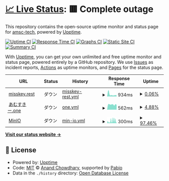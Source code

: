 # [📈 Live Status](https://status.amskey.f5.si): <!--live status--> **🟥 Complete outage**

This repository contains the open-source uptime monitor and status page for [amsc-tech](https://status.amskey.f5.si), powered by [Upptime](https://github.com/upptime/upptime).

[![Uptime CI](https://github.com/amsc-tech/amskey-status/workflows/Uptime%20CI/badge.svg)](https://github.com/amsc-tech/amskey-status/actions?query=workflow%3A%22Uptime+CI%22)
[![Response Time CI](https://github.com/amsc-tech/amskey-status/workflows/Response%20Time%20CI/badge.svg)](https://github.com/amsc-tech/amskey-status/actions?query=workflow%3A%22Response+Time+CI%22)
[![Graphs CI](https://github.com/amsc-tech/amskey-status/workflows/Graphs%20CI/badge.svg)](https://github.com/amsc-tech/amskey-status/actions?query=workflow%3A%22Graphs+CI%22)
[![Static Site CI](https://github.com/amsc-tech/amskey-status/workflows/Static%20Site%20CI/badge.svg)](https://github.com/amsc-tech/amskey-status/actions?query=workflow%3A%22Static+Site+CI%22)
[![Summary CI](https://github.com/amsc-tech/amskey-status/workflows/Summary%20CI/badge.svg)](https://github.com/amsc-tech/amskey-status/actions?query=workflow%3A%22Summary+CI%22)

With [Upptime](https://upptime.js.org), you can get your own unlimited and free uptime monitor and status page, powered entirely by a GitHub repository. We use [Issues](https://github.com/amsc-tech/amskey-status/issues) as incident reports, [Actions](https://github.com/amsc-tech/amskey-status/actions) as uptime monitors, and [Pages](https://status.amskey.f5.si) for the status page.

<!--start: status pages-->
<!-- This summary is generated by Upptime (https://github.com/upptime/upptime) -->
<!-- Do not edit this manually, your changes will be overwritten -->
<!-- prettier-ignore -->
| URL | Status | History | Response Time | Uptime |
| --- | ------ | ------- | ------------- | ------ |
| <img alt="" src="https://icons.duckduckgo.com/ip3/misskey.rest.ico" height="13"> [misskey.rest](https://misskey.rest) | ダウン | [misskey-rest.yml](https://github.com/amsc-tech/amskey-status/commits/HEAD/history/misskey-rest.yml) | <details><summary><img alt="Response time graph" src="./graphs/misskey-rest/response-time-week.png" height="20"> 934ms</summary><br><a href="https://status.amskey.one/history/misskey-rest"><img alt="Response time 918" src="https://img.shields.io/endpoint?url=https%3A%2F%2Fraw.githubusercontent.com%2Famsc-tech%2Famskey-status%2FHEAD%2Fapi%2Fmisskey-rest%2Fresponse-time.json"></a><br><a href="https://status.amskey.one/history/misskey-rest"><img alt="24-hour response time 632" src="https://img.shields.io/endpoint?url=https%3A%2F%2Fraw.githubusercontent.com%2Famsc-tech%2Famskey-status%2FHEAD%2Fapi%2Fmisskey-rest%2Fresponse-time-day.json"></a><br><a href="https://status.amskey.one/history/misskey-rest"><img alt="7-day response time 934" src="https://img.shields.io/endpoint?url=https%3A%2F%2Fraw.githubusercontent.com%2Famsc-tech%2Famskey-status%2FHEAD%2Fapi%2Fmisskey-rest%2Fresponse-time-week.json"></a><br><a href="https://status.amskey.one/history/misskey-rest"><img alt="30-day response time 950" src="https://img.shields.io/endpoint?url=https%3A%2F%2Fraw.githubusercontent.com%2Famsc-tech%2Famskey-status%2FHEAD%2Fapi%2Fmisskey-rest%2Fresponse-time-month.json"></a><br><a href="https://status.amskey.one/history/misskey-rest"><img alt="1-year response time 918" src="https://img.shields.io/endpoint?url=https%3A%2F%2Fraw.githubusercontent.com%2Famsc-tech%2Famskey-status%2FHEAD%2Fapi%2Fmisskey-rest%2Fresponse-time-year.json"></a></details> | <details><summary><a href="https://status.amskey.one/history/misskey-rest">0.06%</a></summary><a href="https://status.amskey.one/history/misskey-rest"><img alt="All-time uptime 61.41%" src="https://img.shields.io/endpoint?url=https%3A%2F%2Fraw.githubusercontent.com%2Famsc-tech%2Famskey-status%2FHEAD%2Fapi%2Fmisskey-rest%2Fuptime.json"></a><br><a href="https://status.amskey.one/history/misskey-rest"><img alt="24-hour uptime 0.45%" src="https://img.shields.io/endpoint?url=https%3A%2F%2Fraw.githubusercontent.com%2Famsc-tech%2Famskey-status%2FHEAD%2Fapi%2Fmisskey-rest%2Fuptime-day.json"></a><br><a href="https://status.amskey.one/history/misskey-rest"><img alt="7-day uptime 0.06%" src="https://img.shields.io/endpoint?url=https%3A%2F%2Fraw.githubusercontent.com%2Famsc-tech%2Famskey-status%2FHEAD%2Fapi%2Fmisskey-rest%2Fuptime-week.json"></a><br><a href="https://status.amskey.one/history/misskey-rest"><img alt="30-day uptime 54.45%" src="https://img.shields.io/endpoint?url=https%3A%2F%2Fraw.githubusercontent.com%2Famsc-tech%2Famskey-status%2FHEAD%2Fapi%2Fmisskey-rest%2Fuptime-month.json"></a><br><a href="https://status.amskey.one/history/misskey-rest"><img alt="1-year uptime 61.41%" src="https://img.shields.io/endpoint?url=https%3A%2F%2Fraw.githubusercontent.com%2Famsc-tech%2Famskey-status%2FHEAD%2Fapi%2Fmisskey-rest%2Fuptime-year.json"></a></details>
| <img alt="" src="https://icons.duckduckgo.com/ip3/amskey.one.ico" height="13"> [あむすきー.one](https://amskey.one) | ダウン | [one.yml](https://github.com/amsc-tech/amskey-status/commits/HEAD/history/one.yml) | <details><summary><img alt="Response time graph" src="./graphs/one/response-time-week.png" height="20"> 562ms</summary><br><a href="https://status.amskey.one/history/one"><img alt="Response time 745" src="https://img.shields.io/endpoint?url=https%3A%2F%2Fraw.githubusercontent.com%2Famsc-tech%2Famskey-status%2FHEAD%2Fapi%2Fone%2Fresponse-time.json"></a><br><a href="https://status.amskey.one/history/one"><img alt="24-hour response time 551" src="https://img.shields.io/endpoint?url=https%3A%2F%2Fraw.githubusercontent.com%2Famsc-tech%2Famskey-status%2FHEAD%2Fapi%2Fone%2Fresponse-time-day.json"></a><br><a href="https://status.amskey.one/history/one"><img alt="7-day response time 562" src="https://img.shields.io/endpoint?url=https%3A%2F%2Fraw.githubusercontent.com%2Famsc-tech%2Famskey-status%2FHEAD%2Fapi%2Fone%2Fresponse-time-week.json"></a><br><a href="https://status.amskey.one/history/one"><img alt="30-day response time 681" src="https://img.shields.io/endpoint?url=https%3A%2F%2Fraw.githubusercontent.com%2Famsc-tech%2Famskey-status%2FHEAD%2Fapi%2Fone%2Fresponse-time-month.json"></a><br><a href="https://status.amskey.one/history/one"><img alt="1-year response time 745" src="https://img.shields.io/endpoint?url=https%3A%2F%2Fraw.githubusercontent.com%2Famsc-tech%2Famskey-status%2FHEAD%2Fapi%2Fone%2Fresponse-time-year.json"></a></details> | <details><summary><a href="https://status.amskey.one/history/one">4.88%</a></summary><a href="https://status.amskey.one/history/one"><img alt="All-time uptime 66.91%" src="https://img.shields.io/endpoint?url=https%3A%2F%2Fraw.githubusercontent.com%2Famsc-tech%2Famskey-status%2FHEAD%2Fapi%2Fone%2Fuptime.json"></a><br><a href="https://status.amskey.one/history/one"><img alt="24-hour uptime 0.45%" src="https://img.shields.io/endpoint?url=https%3A%2F%2Fraw.githubusercontent.com%2Famsc-tech%2Famskey-status%2FHEAD%2Fapi%2Fone%2Fuptime-day.json"></a><br><a href="https://status.amskey.one/history/one"><img alt="7-day uptime 4.88%" src="https://img.shields.io/endpoint?url=https%3A%2F%2Fraw.githubusercontent.com%2Famsc-tech%2Famskey-status%2FHEAD%2Fapi%2Fone%2Fuptime-week.json"></a><br><a href="https://status.amskey.one/history/one"><img alt="30-day uptime 61.16%" src="https://img.shields.io/endpoint?url=https%3A%2F%2Fraw.githubusercontent.com%2Famsc-tech%2Famskey-status%2FHEAD%2Fapi%2Fone%2Fuptime-month.json"></a><br><a href="https://status.amskey.one/history/one"><img alt="1-year uptime 66.91%" src="https://img.shields.io/endpoint?url=https%3A%2F%2Fraw.githubusercontent.com%2Famsc-tech%2Famskey-status%2FHEAD%2Fapi%2Fone%2Fuptime-year.json"></a></details>
| <img alt="" src="https://icons.duckduckgo.com/ip3/s3.amskey.one.ico" height="13"> [MinIO](https://s3.amskey.one/amsc/misskey-rest/d688e3b7-cd01-42ea-86ee-7b05cdc5a110.webp) | ダウン | [min-io.yml](https://github.com/amsc-tech/amskey-status/commits/HEAD/history/min-io.yml) | <details><summary><img alt="Response time graph" src="./graphs/min-io/response-time-week.png" height="20"> 300ms</summary><br><a href="https://status.amskey.one/history/min-io"><img alt="Response time 219" src="https://img.shields.io/endpoint?url=https%3A%2F%2Fraw.githubusercontent.com%2Famsc-tech%2Famskey-status%2FHEAD%2Fapi%2Fmin-io%2Fresponse-time.json"></a><br><a href="https://status.amskey.one/history/min-io"><img alt="24-hour response time 326" src="https://img.shields.io/endpoint?url=https%3A%2F%2Fraw.githubusercontent.com%2Famsc-tech%2Famskey-status%2FHEAD%2Fapi%2Fmin-io%2Fresponse-time-day.json"></a><br><a href="https://status.amskey.one/history/min-io"><img alt="7-day response time 300" src="https://img.shields.io/endpoint?url=https%3A%2F%2Fraw.githubusercontent.com%2Famsc-tech%2Famskey-status%2FHEAD%2Fapi%2Fmin-io%2Fresponse-time-week.json"></a><br><a href="https://status.amskey.one/history/min-io"><img alt="30-day response time 222" src="https://img.shields.io/endpoint?url=https%3A%2F%2Fraw.githubusercontent.com%2Famsc-tech%2Famskey-status%2FHEAD%2Fapi%2Fmin-io%2Fresponse-time-month.json"></a><br><a href="https://status.amskey.one/history/min-io"><img alt="1-year response time 219" src="https://img.shields.io/endpoint?url=https%3A%2F%2Fraw.githubusercontent.com%2Famsc-tech%2Famskey-status%2FHEAD%2Fapi%2Fmin-io%2Fresponse-time-year.json"></a></details> | <details><summary><a href="https://status.amskey.one/history/min-io">97.46%</a></summary><a href="https://status.amskey.one/history/min-io"><img alt="All-time uptime 99.27%" src="https://img.shields.io/endpoint?url=https%3A%2F%2Fraw.githubusercontent.com%2Famsc-tech%2Famskey-status%2FHEAD%2Fapi%2Fmin-io%2Fuptime.json"></a><br><a href="https://status.amskey.one/history/min-io"><img alt="24-hour uptime 84.52%" src="https://img.shields.io/endpoint?url=https%3A%2F%2Fraw.githubusercontent.com%2Famsc-tech%2Famskey-status%2FHEAD%2Fapi%2Fmin-io%2Fuptime-day.json"></a><br><a href="https://status.amskey.one/history/min-io"><img alt="7-day uptime 97.46%" src="https://img.shields.io/endpoint?url=https%3A%2F%2Fraw.githubusercontent.com%2Famsc-tech%2Famskey-status%2FHEAD%2Fapi%2Fmin-io%2Fuptime-week.json"></a><br><a href="https://status.amskey.one/history/min-io"><img alt="30-day uptime 99.11%" src="https://img.shields.io/endpoint?url=https%3A%2F%2Fraw.githubusercontent.com%2Famsc-tech%2Famskey-status%2FHEAD%2Fapi%2Fmin-io%2Fuptime-month.json"></a><br><a href="https://status.amskey.one/history/min-io"><img alt="1-year uptime 99.27%" src="https://img.shields.io/endpoint?url=https%3A%2F%2Fraw.githubusercontent.com%2Famsc-tech%2Famskey-status%2FHEAD%2Fapi%2Fmin-io%2Fuptime-year.json"></a></details>

<!--end: status pages-->

[**Visit our status website →**](https://status.amskey.one)

## 📄 License

- Powered by: [Upptime](https://github.com/upptime/upptime)
- Code: [MIT](./LICENSE) © [Anand Chowdhary](https://anandchowdhary.com), supported by [Pabio](https://pabio.com)
- Data in the `./history` directory: [Open Database License](https://opendatacommons.org/licenses/odbl/1-0/)
